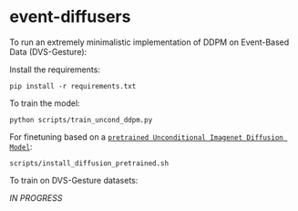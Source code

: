 # event-diffusers

To run an extremely minimalistic implementation of DDPM on Event-Based Data (DVS-Gesture):

Install the requirements:
```
pip install -r requirements.txt
```
To train the model:
```
python scripts/train_uncond_ddpm.py
```

For finetuning based on a [`pretrained Unconditional Imagenet Diffusion Model`](https://github.com/openai/guided-diffusion):
```
scripts/install_diffusion_pretrained.sh
```

To train on DVS-Gesture datasets:

*IN PROGRESS*